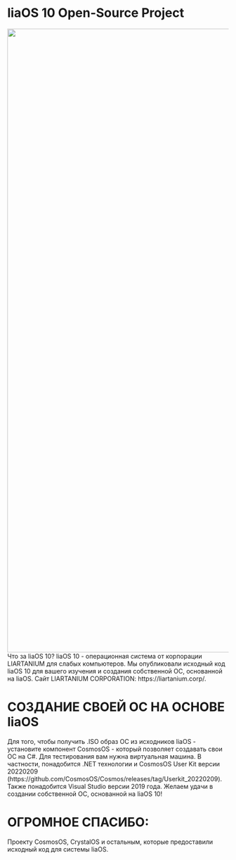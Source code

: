 <H1>liaOS 10 Open-Source Project</h1>
<img width="1418"  src="https://user-images.githubusercontent.com/104256361/165561197-737c8d5e-659d-4d1d-bba8-d8755632e4ff.png">
Что за liaOS 10?
liaOS 10 - операционная система от корпорации LIARTANIUM для слабых компьютеров. Мы опубликовали исходный код liaOS 10 для вашего изучения и создания собственной ОС, основанной на liaOS. Сайт LIARTANIUM CORPORATION: https://liartanium.corp/.
<h1>СОЗДАНИЕ СВОЕЙ ОС НА ОСНОВЕ liaOS</h1>
Для того, чтобы получить .ISO образ ОС из исходников liaOS - установите компонент CosmosOS - который позволяет создавать свои ОС на C#.
Для тестирования вам нужна виртуальная машина.
В частности, понадобится .NET технологии и CosmosOS User Kit версии 20220209 (https://github.com/CosmosOS/Cosmos/releases/tag/Userkit_20220209).
Также понадобится Visual Studio версии 2019 года.
Желаем удачи в создании собственной ОС, основанной на liaOS 10!
<h1>ОГРОМНОЕ СПАСИБО:</h1>
Проекту CosmosOS, CrystalOS и остальным, которые предоставили исходный код для системы liaOS.
